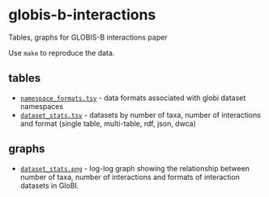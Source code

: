 # globis-b-interactions
Tables, graphs for GLOBIS-B interactions paper

Use ```make``` to reproduce the data.

## tables
 * [`namespace_formats.tsv`](./namespace_formats.tsv) - data formats associated with globi dataset namespaces 
 * [`dataset_stats.tsv`](./dataset_stats.tsv) - datasets by number of taxa, number of interactions and format (single table, multi-table, rdf, json, dwca)

## graphs
* [`dataset_stats.png`](./dataset_stats.png) - log-log graph showing the relationship between number of taxa, number of interactions and formats of interaction datasets in GloBI.


